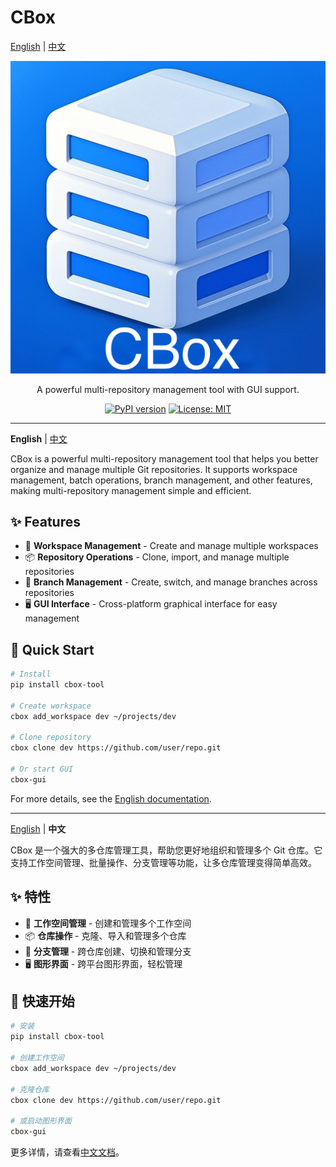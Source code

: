 # CBox

[English](docs/README_en.md) | [中文](docs/README_zh.md)

<div align="center">

![CBox Logo](icon.png)

A powerful multi-repository management tool with GUI support.

[![PyPI version](https://badge.fury.io/py/cbox-tool.svg)](https://badge.fury.io/py/cbox-tool)
[![License: MIT](https://img.shields.io/badge/License-MIT-yellow.svg)](https://opensource.org/licenses/MIT)

</div>

---

**English** | [中文](docs/README_zh.md)

CBox is a powerful multi-repository management tool that helps you better organize and manage multiple Git repositories. It supports workspace management, batch operations, branch management, and other features, making multi-repository management simple and efficient.

## ✨ Features

- 🏢 **Workspace Management** - Create and manage multiple workspaces
- 📦 **Repository Operations** - Clone, import, and manage multiple repositories
- 🌲 **Branch Management** - Create, switch, and manage branches across repositories
- 🖥️ **GUI Interface** - Cross-platform graphical interface for easy management

## 🚀 Quick Start

```bash
# Install
pip install cbox-tool

# Create workspace
cbox add_workspace dev ~/projects/dev

# Clone repository
cbox clone dev https://github.com/user/repo.git

# Or start GUI
cbox-gui
```

For more details, see the [English documentation](https://github.com/Beliefei/cbox/docs/README_en.md).

---

[English](https://github.com/Beliefei/cbox/docs/README_en.md) | **中文**

CBox 是一个强大的多仓库管理工具，帮助您更好地组织和管理多个 Git 仓库。它支持工作空间管理、批量操作、分支管理等功能，让多仓库管理变得简单高效。

## ✨ 特性

- 🏢 **工作空间管理** - 创建和管理多个工作空间
- 📦 **仓库操作** - 克隆、导入和管理多个仓库
- 🌲 **分支管理** - 跨仓库创建、切换和管理分支
- 🖥️ **图形界面** - 跨平台图形界面，轻松管理

## 🚀 快速开始

```bash
# 安装
pip install cbox-tool

# 创建工作空间
cbox add_workspace dev ~/projects/dev

# 克隆仓库
cbox clone dev https://github.com/user/repo.git

# 或启动图形界面
cbox-gui
```

更多详情，请查看[中文文档](https://github.com/Beliefei/cbox/docs/README_zh.md)。
